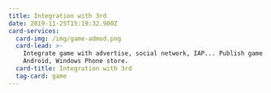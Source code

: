 ```yaml
---
title: Integration with 3rd
date: 2019-11-25T15:19:32.900Z
card-services:
  card-img: /img/game-admod.png
  card-lead: >-
    Integrate game with advertise, social network, IAP... Publish game in IOS,
    Android, Windows Phone store.
  card-title: Integration with 3rd
  tag-card: game
---
```


